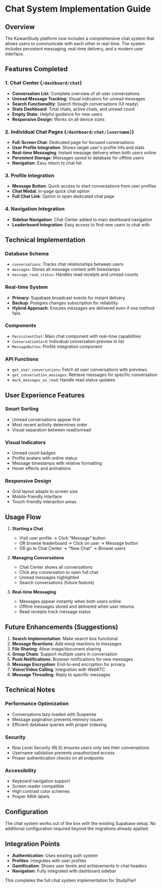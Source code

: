 # Chat System Implementation Guide

## Overview

The KawanStudy platform now includes a comprehensive chat system that allows users to communicate with each other in real-time. The system includes persistent messaging, real-time delivery, and a modern user interface.

## Features Completed

### 1. Chat Center (`/dashboard/chat`)

- **Conversation List**: Complete overview of all user conversations
- **Unread Message Tracking**: Visual indicators for unread messages
- **Search Functionality**: Search through conversations (UI ready)
- **Stats Dashboard**: Total chats, active chats, and unread count
- **Empty State**: Helpful guidance for new users
- **Responsive Design**: Works on all device sizes

### 2. Individual Chat Pages (`/dashboard/chat/[username]`)

- **Full-Screen Chat**: Dedicated page for focused conversations
- **User Profile Integration**: Shows target user's profile info and stats
- **Real-time Messaging**: Instant message delivery when both users online
- **Persistent Storage**: Messages saved to database for offline users
- **Navigation**: Easy return to chat list

### 3. Profile Integration

- **Message Button**: Quick access to start conversations from user profiles
- **Chat Modal**: In-page quick chat option
- **Full Chat Link**: Option to open dedicated chat page

### 4. Navigation Integration

- **Sidebar Navigation**: Chat Center added to main dashboard navigation
- **Leaderboard Integration**: Easy access to find new users to chat with

## Technical Implementation

### Database Schema

- `conversations`: Tracks chat relationships between users
- `messages`: Stores all message content with timestamps
- `message_read_status`: Handles read receipts and unread counts

### Real-time System

- **Primary**: Supabase broadcast events for instant delivery
- **Backup**: Postgres changes subscription for reliability
- **Hybrid Approach**: Ensures messages are delivered even if one method fails

### Components

- `PersistentChat`: Main chat component with real-time capabilities
- `ConversationCard`: Individual conversation preview in list
- `MessageButton`: Profile integration component

### API Functions

- `get_user_conversations`: Fetch all user conversations with previews
- `get_conversation_messages`: Retrieve messages for specific conversation
- `mark_messages_as_read`: Handle read status updates

## User Experience Features

### Smart Sorting

- Unread conversations appear first
- Most recent activity determines order
- Visual separation between read/unread

### Visual Indicators

- Unread count badges
- Profile avatars with online status
- Message timestamps with relative formatting
- Hover effects and animations

### Responsive Design

- Grid layout adapts to screen size
- Mobile-friendly interface
- Touch-friendly interaction areas

## Usage Flow

1. **Starting a Chat**

   - Visit user profile → Click "Message" button
   - OR browse leaderboard → Click on user → Message button
   - OR go to Chat Center → "New Chat" → Browse users

2. **Managing Conversations**

   - Chat Center shows all conversations
   - Click any conversation to open full chat
   - Unread messages highlighted
   - Search conversations (future feature)

3. **Real-time Messaging**
   - Messages appear instantly when both users online
   - Offline messages stored and delivered when user returns
   - Read receipts track message status

## Future Enhancements (Suggestions)

1. **Search Implementation**: Make search box functional
2. **Message Reactions**: Add emoji reactions to messages
3. **File Sharing**: Allow image/document sharing
4. **Group Chats**: Support multiple users in conversation
5. **Push Notifications**: Browser notifications for new messages
6. **Message Encryption**: End-to-end encryption for privacy
7. **Voice/Video Calling**: Integration with WebRTC
8. **Message Threading**: Reply to specific messages

## Technical Notes

### Performance Optimization

- Conversations lazy-loaded with Suspense
- Message pagination prevents memory issues
- Efficient database queries with proper indexing

### Security

- Row Level Security (RLS) ensures users only see their conversations
- Username validation prevents unauthorized access
- Proper authentication checks on all endpoints

### Accessibility

- Keyboard navigation support
- Screen reader compatible
- High contrast color schemes
- Proper ARIA labels

## Configuration

The chat system works out of the box with the existing Supabase setup. No additional configuration required beyond the migrations already applied.

## Integration Points

- **Authentication**: Uses existing auth system
- **Profiles**: Integrates with user profiles
- **Gamification**: Shows user levels and achievements in chat headers
- **Navigation**: Fully integrated with dashboard sidebar

This completes the full chat system implementation for StudyPair!
